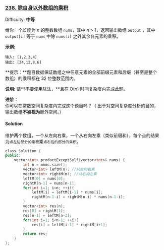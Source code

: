 ### [238\. 除自身以外数组的乘积](https://leetcode-cn.com/problems/product-of-array-except-self/)

Difficulty: **中等**


给你一个长度为 _n_ 的整数数组 `nums`，其中 _n_ > 1，返回输出数组 `output` ，其中 `output[i]` 等于 `nums` 中除 `nums[i]` 之外其余各元素的乘积。

**示例:**

```
输入: [1,2,3,4]
输出: [24,12,8,6]
```

**提示：**题目数据保证数组之中任意元素的全部前缀元素和后缀（甚至是整个数组）的乘积都在 32 位整数范围内。

**说明:** 请**不要使用除法，**且在 O(_n_) 时间复杂度内完成此题。

**进阶：**  
你可以在常数空间复杂度内完成这个题目吗？（ 出于对空间复杂度分析的目的，输出数组**不被视为**额外空间。）


#### Solution

维护两个数组，一个从左向右乘，一个从右向左乘（类似前缀和）。每个点的结果为`点左边部分的乘积`乘`点右边的部分的乘积`。


```cpp
​class Solution {
public:
    vector<int> productExceptSelf(vector<int>& nums) {
        int n = nums.size();
        vector<int> leftM(n); //从左向右乘
        vector<int> rightM(n); //从右向左乘
        leftM[0] = nums[0];
        rightM[n-1] = nums[n-1];
        for(int i=1; i<n; ++i){
            leftM[i] = leftM[i-1] * nums[i];
            rightM[n-1-i] = rightM[n-i] * nums[n-1-i];
        }
        vector<int> res(n);
        res[0] = rightM[1];
        res[n-1] = leftM[n-2];
        for(int i=1; i<n-1; ++i){
            res[i] = leftM[i-1] * rightM[i+1];
        }
        return res;
    }
};
```